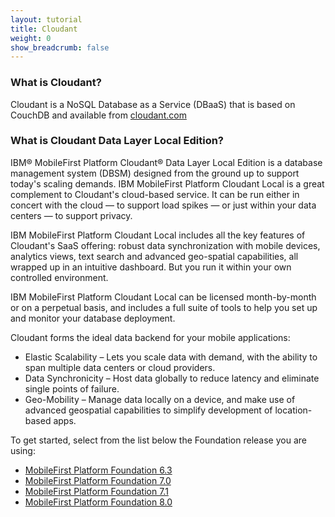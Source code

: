 ```yaml
---
layout: tutorial
title: Cloudant
weight: 0
show_breadcrumb: false
---
```

<h3>What is Cloudant?</h3>
<p>Cloudant is a NoSQL Database as a Service (DBaaS) that is based on CouchDB and  available from <a href="http://cloudant.com" target="_blank">cloudant.com</a></p>

<h3>What is Cloudant Data Layer Local Edition?</h3>
<p>IBM® MobileFirst Platform Cloudant® Data Layer Local Edition is a database management system (DBSM) designed from the ground up to support today's scaling demands. IBM MobileFirst Platform Cloudant Local is a great complement to Cloudant's cloud-based service. It can be run either in concert with the cloud — to support load spikes — or just within your data centers — to support privacy.</p>

<p>IBM MobileFirst Platform Cloudant Local includes all the key features of Cloudant's SaaS offering: robust data synchronization with mobile devices, analytics views, text search and advanced geo-spatial capabilities, all wrapped up in an intuitive dashboard. But you run it within your own controlled environment.</p>

<p>IBM MobileFirst Platform Cloudant Local can be licensed month-by-month or on a perpetual basis, and includes a full suite of tools to help you set up and monitor your database deployment.</p>

<p>Cloudant forms the ideal data backend for your mobile applications:</p>
<ul>
    <li>Elastic Scalability – Lets you scale data with demand, with the ability to span multiple data centers or cloud providers.</li>
    <li>Data Synchronicity – Host data globally to reduce latency and eliminate single points of failure.</li>
    <li>Geo-Mobility – Manage data locally on a device, and make use of advanced geospatial capabilities to simplify development of location-based apps.</li>
</ul>

To get started, select from the list below the Foundation release you are using:

* [MobileFirst Platform Foundation 6.3]({{site.baseurl}}/tutorials/en/product-integration/6.3/cloudant)
* [MobileFirst Platform Foundation 7.0]({{site.baseurl}}/tutorials/en/foundation/7.0/data/cloudant-nosql-db-api)
* [MobileFirst Platform Foundation 7.1]({{site.baseurl}}/tutorials/en/foundation/7.1/data/cloudant-nosql-db-api)
* [MobileFirst Platform Foundation 8.0]({{site.baseurl}}/tutorials/en/foundation/8.0/data/cloudant-nosql-db-api)
